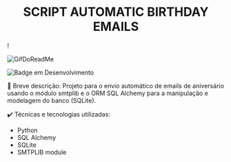 <h1 align="center"> SCRIPT AUTOMATIC BIRTHDAY EMAILS </h1>!

![GifDoReadMe](https://user-images.githubusercontent.com/71901224/202477099-8c0cb936-bc04-4f48-a02e-823f1f9ad5d1.gif)

![Badge em Desenvolvimento](http://img.shields.io/static/v1?label=STATUS&message=EM%20DESENVOLVIMENTO&color=GREEN&style=for-the-badge)

🔨 Breve descrição:
Projeto para o envio automático de emails de aniversário usando o módulo smtplib e o ORM SQL Alchemy para a manipulação e modelagem do banco (SQLite).

✔️ Técnicas e tecnologias utilizadas:
- Python
- SQL Alchemy
- SQLite
- SMTPLIB module
